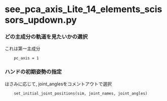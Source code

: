 # see_pca_axis_Lite_14_elements_scissors_updown.py
### どの主成分の軌道を見たいかの選択
これは第一主成分
```
    pc_axis = 1
```
### ハンドの初期姿勢の指定
はさみに応じて, joint_anglesをコメントアウトで選択
```
    set_initial_joint_positions(sim, joint_names, joint_angles)
```
